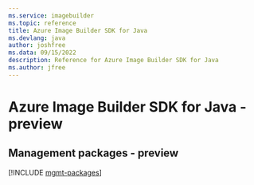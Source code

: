 ```yaml
---
ms.service: imagebuilder
ms.topic: reference
title: Azure Image Builder SDK for Java
ms.devlang: java
author: joshfree
ms.data: 09/15/2022
description: Reference for Azure Image Builder SDK for Java
ms.author: jfree
---
```

# Azure Image Builder SDK for Java - preview

## Management packages - preview
[!INCLUDE [mgmt-packages](image-builder-mgmt-index.md)]